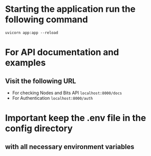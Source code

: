 # Starting the application run the following command
`uvicorn app:app --reload`

# For API documentation and examples
## Visit the following URL
- For checking Nodes and Bits API
    `localhost:8000/docs`
- For Authentication
    `localhost:8000/auth`

# Important keep the .env file in the config directory
## with all necessary environment variables